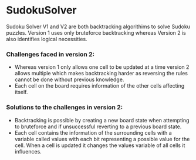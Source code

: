 # SudokuSolver

Sudoku Solver V1 and V2 are both backtracking algorithims to solve Sudoku puzzles. Version 1 uses only bruteforce backtracking whereas Version 2 is also identifies logical necessities.

### Challenges faced in version 2:
  - Whereas version 1 only allows one cell to be updated at a time version 2 allows multiple which makes backtracking harder as reversing the rules cannot be done without previous knowledge.
  - Each cell on the board requires information of the other cells affecting itself.
  
### Solutions to the challenges in version 2:
  - Backtracking is possible by creating a new board state when attempting to bruteforce and if unsuccessful reverting to a previous board state.
  - Each cell contains the information of the surrounding cells with a variable called values with each bit representing a possible value for the cell. When a cell is updated it changes the values variable of all cells it influences.
